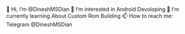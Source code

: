 👋 Hi, I’m @DineshMSDian
👀 I’m interested in Android Devoloping
🌱 I’m currently learning About Custom Rom Building
📫 How to reach me: Telegram @DineshMSDian

<!---
DineshMSDian/DineshMSDian is a ✨ special ✨ repository because its `README.md` (this file) appears on your GitHub profile.
You can click the Preview link to take a look at your changes.
--->
